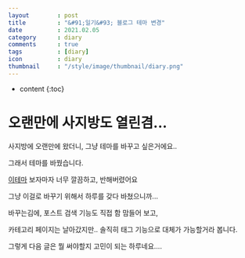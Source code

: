 ```yaml
---
layout        : post
title         : "&#91;일기&#93; 블로그 테마 변경"
date          : 2021.02.05
category      : diary
comments      : true
tags          : [diary]
icon          : diary
thumbnail     : "/style/image/thumbnail/diary.png"
---
```


* content
{:toc}

# 오랜만에 사지방도 열린겸...

사지방에 오랜만에 왔더니, 그냥 테마를 바꾸고 싶은거에요..

그래서 테마를 바꿨습니다.

[이테마](https://github.com/lightfish-zhang/pinghsu-jekyll) 보자마자 너무 깔끔하고, 반해버렸어요

그냥 이걸로 바꾸기 위해서 하루를 갖다 바쳤으니까...


바꾸는김에, 포스트 검색 기능도 직접 함 맘들어 보고,


카테고리 페이지는 날아갔지만.. 솔직히 태그 기능으로 대체가 가능할거라 봅니다.

그렇게 다음 글은 뭘 써야할지 고민이 되는 하루네요....